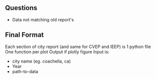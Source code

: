 
## Questions
- Data not matching old report's

## Final Format
Each section of city report (and same for CVEP and IEEP) is 1 python file
One function per plot
Output if plotly figure
Input is:
- city name (eg. coachella, ca)
- Year
- path-to-data
